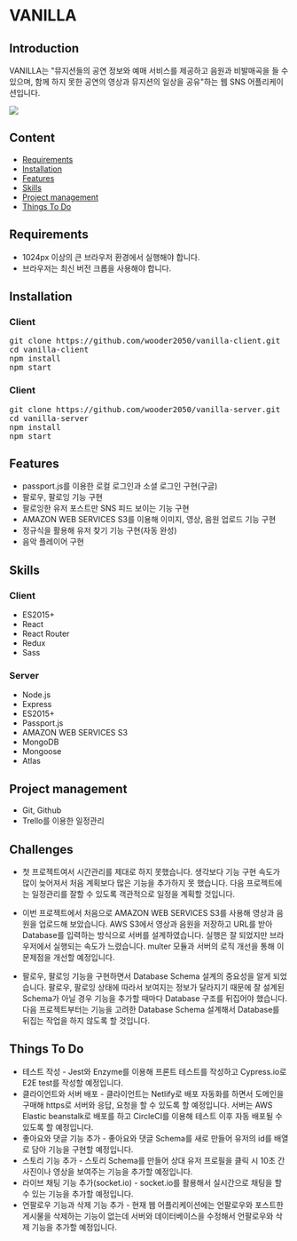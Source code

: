 # VANILLA


## Introduction

VANILLA는 "뮤지션들의 공연 정보와 예매 서비스를 제공하고 음원과 비발매곡을 들 수 있으며, 함께 하지 못한 공연의 영상과 뮤지션의 일상을 공유"하는 웹 SNS 어플리케이션입니다.

![](https://algo111.s3.ap-northeast-2.amazonaws.com/ezgif.com-resize.gif)


## Content

* [Requirements](#requirements)
* [Installation](#installation)
* [Features](#features)
* [Skills](#skills)
* [Project management](#project-management)
* [Things To Do](#things-to-do)

## Requirements
* 1024px 이상의 큰 브라우저 환경에서 실행해야 합니다.
* 브라우저는 최신 버전 크롭을 사용해야 합니다.

## Installation

### Client
<pre>
git clone https://github.com/wooder2050/vanilla-client.git
cd vanilla-client
npm install
npm start
</pre>

### Client
<pre>
git clone https://github.com/wooder2050/vanilla-server.git
cd vanilla-server
npm install
npm start
</pre>

## Features

* passport.js를 이용한 로컬 로그인과 소셜 로그인 구현(구글)
* 팔로우, 팔로잉 기능 구현
* 팔로잉한 유저 포스트만 SNS 피드 보이는 기능 구현
* AMAZON WEB SERVICES S3를 이용해 이미지, 영상, 음원 업로드 기능 구현
* 정규식을 활용해 유저 찾기 기능 구현(자동 완성)
* 음악 플레이어 구현 

## Skills

### Client
* ES2015+
* React
* React Router
* Redux 
* Sass

### Server
* Node.js
* Express
* ES2015+
* Passport.js
* AMAZON WEB SERVICES S3
* MongoDB
* Mongoose
* Atlas

## Project management
* Git, Github
* Trello를 이용한 일정관리

## Challenges
* 첫 프로젝트여서 시간관리를 제대로 하지 못했습니다. 생각보다 기능 구현 속도가 많이 늦어져서 처음 계획보다 많은 기능을 추가하지 못 했습니다. 다음 프로젝트에는 일정관리를 잘할 수 있도록 객관적으로 일정을 계획할 것입니다.  

* 이번 프로젝트에서 처음으로 AMAZON WEB SERVICES S3를 사용해 영상과 음원을 업로드해 보았습니다. AWS S3에서 영상과 음원을 저장하고 URL를 받아 Database를 입력하는 방식으로 서버를 설계하였습니다. 실행은 잘 되었지만 브라우저에서 실행되는 속도가 느렸습니다. multer 모듈과 서버의 로직 개선을 통해 이 문제점을 개선할 예정입니다.

* 팔로우, 팔로잉 기능을 구현하면서 Database Schema 설계의 중요성을 알게 되었습니다. 팔로우, 팔로잉 상태에 따라서 보여지는 정보가 달라지기 때문에 잘 설계된 Schema가 아닐 경우 기능을 추가할 때마다 Database 구조를 뒤집어야 했습니다. 다음 프로젝트부터는 기능을 고려한 Database Schema 설계해서 Database를 뒤집는 작업을 하지 않도록 할 것입니다. 


## Things To Do
* 테스트 작성 - Jest와 Enzyme를 이용해 프론트 테스트를 작성하고 Cypress.io로 E2E test를 작성할 예정입니다. 
* 클라이언트와 서버 배포 - 클라이언트는 Netlify로 배포 자동화를 하면서 도메인을 구매해 https로 서버와 응답, 요청을 할 수 있도록 할 예정입니다. 서버는 AWS Elastic beanstalk로 배포를 하고 CircleCI를 이용해 테스트 이후 자동 배포될 수 있도록 할 예정입니다.
* 좋아요와 댓글 기능 추가 - 좋아요와 댓글 Schema를 새로 만들어 유저의 id를 배열로 담아 기능을 구현할 예정입니다. 
* 스토리 기능 추가 - 스토리 Schema를 만들어 상대 유저 프로필을 클릭 시 10초 간 사진이나 영상을 보여주는 기능을 추가할 예정입니다.  
* 라이브 채팅 기능 추가(socket.io) - socket.io를 활용해서 실시간으로 채팅을 할 수 있는 기능을 추가할 예정입니다. 
* 언팔로우 기능과 삭제 기능 추가 - 현재 웹 어플리케이션에는 언팔로우와 포스트한 게시물을 삭제하는 기능이 없는데 서버와 데이터베이스을 수정해서 언팔로우와 삭제 기능을 추가할 예정입니다.  
